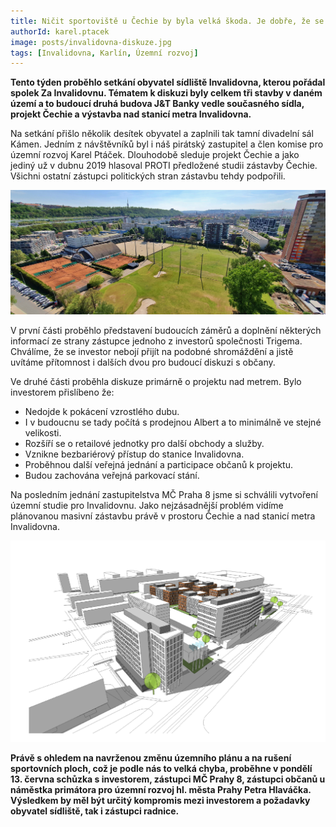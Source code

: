 ```yaml
---
title: Ničit sportoviště u Čechie by byla velká škoda. Je dobře, že se o sídlišti Invalidovna diskutuje 
authorId: karel.ptacek
image: posts/invalidovna-diskuze.jpg
tags: [Invalidovna, Karlín, Územní rozvoj]
---
```


**Tento týden proběhlo setkání obyvatel sídliště Invalidovna, kterou pořádal spolek Za Invalidovnu. Tématem k diskuzi byly celkem tři stavby v daném území a to budoucí druhá budova J&T Banky vedle současného sídla, projekt Čechie a výstavba nad stanicí metra Invalidovna.** 

Na setkání přišlo několik desítek obyvatel a zaplnili tak tamní divadelní sál Kámen. Jedním z návštěvníků byl i náš pirátský zastupitel a člen komise pro územní rozvoj Karel Ptáček. Dlouhodobě sleduje projekt Čechie a jako jediný už v dubnu 2019 hlasoval PROTI předložené studii zástavby Čechie. Všichni ostatní zástupci politických stran zástavbu tehdy podpořili.

![Pohled na oblast Čechie](/assets/img/posts/invadlidovna-cechie.jpg)

V první části proběhlo představení budoucích záměrů a doplnění některých informací ze strany zástupce jednoho z investorů společnosti Trigema. Chválíme, že se investor nebojí přijít na podobné shromáždění a jistě uvítáme přítomnost i dalších dvou pro budoucí diskuzi s občany.

Ve druhé části proběhla diskuze primárně o projektu nad metrem. Bylo investorem přislíbeno že:
- Nedojde k pokácení vzrostlého dubu.
- I v budoucnu se tady počítá s prodejnou Albert a to minimálně ve stejné velikosti.
- Rozšíří se o retailové jednotky pro další obchody a služby.
- Vznikne bezbariérový přístup do stanice Invalidovna.
- Proběhnou další veřejná jednání a participace občanů k projektu.
- Budou zachována veřejná parkovací stání.

Na posledním jednání zastupitelstva MČ Praha 8 jsme si schválili vytvoření územní studie pro Invalidovnu. Jako nejzásadnější problém vidíme plánovanou masivní zástavbu právě v prostoru Čechie a nad stanicí metra Invalidovna.

![Výstavba nad stanicí metra Invalidovna](/assets/img/posts/invalidovna-novavystavba.png)

**Právě s ohledem na navrženou změnu územního plánu a na rušení sportovních ploch, což je podle nás to velká chyba, proběhne v pondělí 13. června schůzka s investorem, zástupci MČ Prahy 8, zástupci občanů u náměstka primátora pro územní rozvoj hl. města Prahy Petra Hlaváčka. Výsledkem by měl být určitý kompromis mezi investorem a požadavky obyvatel sídliště, tak i zástupci radnice.**
